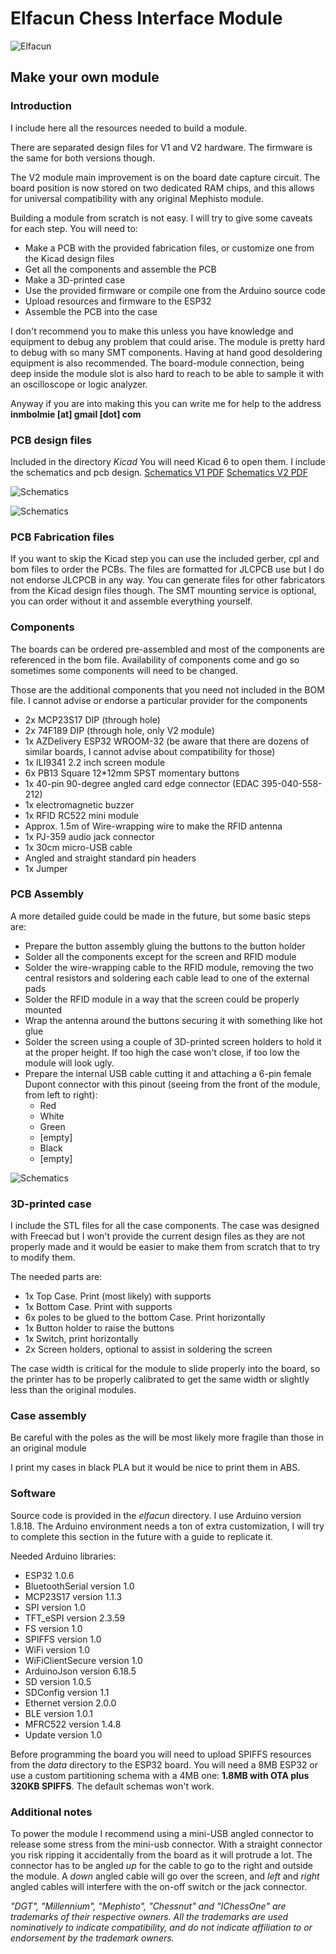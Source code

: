 # Elfacun Chess Interface Module

![Elfacun](./images/elfacun_11.jpg)

## Make your own module

### Introduction

I include here all the resources needed to build a module.

There are separated design files for V1 and V2 hardware. The firmware is the same for both versions though.

The V2 module main improvement is on the board date capture circuit. The board position is now stored on two dedicated RAM chips, and this allows for universal compatibility with any original Mephisto module.

Building a module from scratch is not easy. I will try to give some caveats for each step. You will need to:

* Make a PCB with the provided fabrication files, or customize one from the Kicad design files
* Get all the components and assemble the PCB
* Make a 3D-printed case
* Use the provided firmware or compile one from the Arduino source code
* Upload resources and firmware to the ESP32
* Assemble the PCB into the case

I don't recommend you to make this unless you have knowledge and equipment to debug any problem that could arise. The module is pretty hard to debug with so many SMT components. Having at hand good desoldering equipment is also recommended. The board-module connection, being deep inside the module slot is also hard to reach to be able to sample it with an oscilloscope or logic analyzer.


Anyway if you are into making this you can write me for help to the address __inmbolmie [at] gmail [dot] com__


### PCB design files

Included in the directory _Kicad_ You will need Kicad 6 to open them. I include the schematics and pcb design. [Schematics V1 PDF](./Kicad/v1.1/Elfacun_schematic_v1.1.pdf)  [Schematics V2 PDF](./Kicad/v2.1/Elfacun_schematic_v2.1.pdf)

![Schematics](./images/schematic_1.1.png)

![Schematics](./images/schematic_2.1.png)


### PCB Fabrication files

If you want to skip the Kicad step you can use the included gerber, cpl and bom files to order the PCBs. The files are formatted for JLCPCB use but I do not endorse JLCPCB in any way. You can generate files for other fabricators from the Kicad design files though. The SMT mounting service is optional, you can order without it and assemble everything yourself.



### Components

The boards can be ordered pre-assembled and most of the components are referenced in the bom file. Availability of components come and go so sometimes some components will need to be changed.

Those are the additional components that you need not included in the BOM file. I cannot advise or endorse a particular provider for the components

* 2x MCP23S17 DIP (through hole)
* 2x 74F189 DIP (through hole, only V2 module)
* 1x AZDelivery ESP32 WROOM-32 (be aware that there are dozens of similar boards, I cannot advise about compatibility for those)
* 1x ILI9341 2.2 inch screen module
* 6x PB13 Square 12*12mm SPST momentary buttons
* 1x 40-pin 90-degree angled card edge connector (EDAC 395-040-558-212)
* 1x electromagnetic buzzer
* 1x RFID RC522 mini module
* Approx. 1.5m of Wire-wrapping wire to make the RFID antenna
* 1x PJ-359 audio jack connector
* 1x 30cm micro-USB cable
* Angled and straight standard pin headers
* 1x Jumper


### PCB Assembly

A more detailed guide could be made in the future, but some basic steps are:

* Prepare the button assembly  gluing the buttons to the button holder
* Solder all the components except for the screen and RFID module
* Solder the wire-wrapping cable to the RFID module, removing the two central resistors and soldering each cable lead to one of the external pads
* Solder the RFID module in a way that the screen could be properly mounted
* Wrap the antenna around the buttons securing it with something like hot glue
* Solder the screen using a couple of 3D-printed screen holders to hold it at the proper height. If too high the case won't close, if too low the module will look ugly.
* Prepare the internal USB cable cutting it and attaching a 6-pin female Dupont connector with this pinout (seeing from the front of the module, from left to right):
  * Red
  * White
  * Green
  * [empty]
  * Black
  * [empty]


![Schematics](./images/assembled.jpeg)

### 3D-printed case

I include the STL files for all the case components. The case was designed with Freecad but I won't provide the current design files as they are not properly made and it would be easier to make them from scratch that to try to modify them.

The needed parts are:

* 1x Top Case. Print (most likely) with supports
* 1x Bottom Case. Print with supports
* 6x poles to be glued to the bottom Case. Print horizontally
* 1x Button holder to raise the buttons
* 1x Switch, print horizontally
* 2x Screen holders, optional to assist in soldering the screen

The case width is critical for the module to slide properly into the board, so the printer has to be properly calibrated to get the same width or slightly less than the original modules.


### Case assembly

Be careful with the poles as the will be most likely more fragile than those in an original module

I print my cases in black PLA but it would be nice to print them in ABS.

### Software

Source code is provided in the _elfacun_ directory. I use Arduino version 1.8.18. The Arduino environment needs a ton of extra customization, I will try to complete this section in the future  with a guide to replicate it.

Needed Arduino libraries:

* ESP32 1.0.6
* BluetoothSerial version 1.0
* MCP23S17 version 1.1.3
* SPI version 1.0
* TFT_eSPI version 2.3.59
* FS version 1.0
* SPIFFS version 1.0
* WiFi version 1.0
* WiFiClientSecure version 1.0
* ArduinoJson version 6.18.5
* SD version 1.0.5
* SDConfig version 1.1
* Ethernet version 2.0.0
* BLE version 1.0.1
* MFRC522 version 1.4.8
* Update version 1.0

Before programming the board you will need to upload SPIFFS resources from the _data_ directory to the ESP32 board. You will need a 8MB ESP32 or use a custom partitioning schema with a 4MB one: __1.8MB with OTA plus 320KB SPIFFS__. The default schemas won't work.


### Additional notes

To power the module I recommend using a mini-USB angled connector to release some stress from the mini-usb connector. With a straight connector you risk ripping it accidentally from the board as it will protrude a lot. The connector has to be angled _up_ for the cable to go to the right and outside the module. A _down_ angled cable will go over the screen, and _left_ and _right_ angled cables will interfere with the on-off switch or the jack connector.


_"DGT", "Millennium", "Mephisto", "Chessnut" and "IChessOne" are trademarks of their respective owners.
All the trademarks are used nominatively to indicate compatibility, and do not indicate affiliation to or endorsement by the trademark owners._
